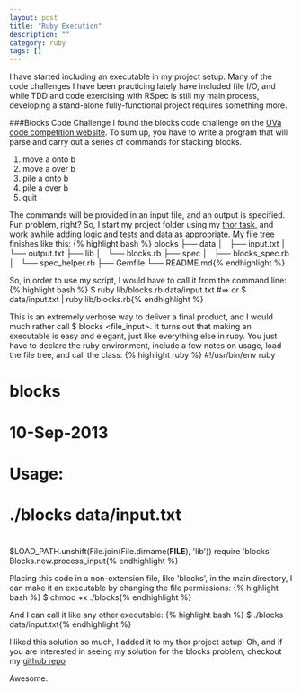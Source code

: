 ```yaml
---
layout: post
title: "Ruby Execution"
description: ""
category: ruby
tags: []
---
```


I have started including an executable in my project setup. Many of the code challenges I have been practicing lately have included file I/O, and while TDD and code exercising with RSpec is still my main process, developing a stand-alone fully-functional project requires something more.

###Blocks Code Challenge
I found the blocks code challenge on the [UVa code competition website](http://uva.onlinejudge.org/index.php?option=com_onlinejudge&Itemid=8&category=3&page=show_problem&problem=37). To sum up, you have to write a program that will parse and carry out a series of commands for stacking blocks.

1. move a onto b
2. move a over b
3. pile a onto b
4. pile a over b
5. quit

The commands will be provided in an input file, and an output is specified. Fun problem, right? So, I start my project folder using my [thor task](http://www.katieleonard.ca/automation/2013/09/08/thor-sets-up-a-project/), and work awhile adding logic and tests and data as appropriate. My file tree finishes like this:
{% highlight bash %}
blocks
├── data
│   ├── input.txt
│   └── output.txt
├── lib
│   └── blocks.rb
├── spec
│   ├── blocks_spec.rb
│   └── spec_helper.rb
├── Gemfile
└── README.md{% endhighlight %}

So, in order to use my script, I would have to call it from the command line:
{% highlight bash %}
$ ruby lib/blocks.rb data/input.txt
#=> or
$ data/input.txt | ruby lib/blocks.rb{% endhighlight %}

This is an extremely verbose way to deliver a final product, and I would much rather call $ blocks &lt;file_input&gt;. It turns out that making an executable is easy and elegant, just like everything else in ruby. You just have to declare the ruby environment, include a few notes on usage, load the file tree, and call the class:
{% highlight ruby %}
#!/usr/bin/env ruby
# blocks
# 10-Sep-2013
#
# Usage:
# ./blocks data/input.txt
#
$LOAD_PATH.unshift(File.join(File.dirname(__FILE__), 'lib'))
require 'blocks'
Blocks.new.process_input{% endhighlight %}

Placing this code in a non-extension file, like 'blocks', in the main directory, I can make it an executable by changing the file permissions:
{% highlight bash %}
$ chmod +x ./blocks{% endhighlight %}

And I can call it like any other executable:
{% highlight bash %}
$ ./blocks data/input.txt{% endhighlight %}

I liked this solution so much, I added it to my thor project setup! Oh, and if you are interested in seeing my solution for the blocks problem, checkout my [github repo](https://github.com/keighty/datastructures/tree/master/ruby/blocks)

Awesome.
